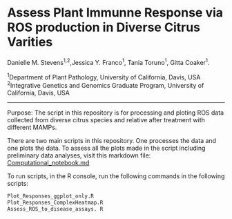 # Assess Plant Immunne Response via ROS production in Diverse Citrus Varities

Danielle M. Stevens<sup>1,2</sup>,Jessica Y. Franco<sup>1</sup>, Tania Toruno<sup>1</sup>, Gitta Coaker<sup>1</sup>.


<sup>1</sup>Department of Plant Pathology, University of California, Davis, USA <br />
<sup>2</sup>Integrative Genetics and Genomics Graduate Program, University of California, Davis, USA <br />

-----------------------

Purpose: The script in this repository is for processing and ploting ROS data collected from diverse citrus species and relative after treatment with different MAMPs. 


There are two main scripts in this repository. One processes the data and one plots the data. To assess all the plots made in the script including preliminary data analyses, visit this markdown file: [Computational_notebook.md](Computational_notebook.md) 

To run scripts, in the R console, run the following commands in the following scripts:
```R
Plot_Responses_ggplot_only.R
Plot_Responses_ComplexHeatmap.R
Assess_ROS_to_disease_assays. R

```